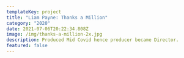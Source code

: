 ```yaml
---
templateKey: project
title: "Liam Payne: Thanks a Million"
category: "2020"
date: 2021-07-06T20:22:34.808Z
image: /img/thanks-a-million-2x.jpg
description: Produced Mid Covid hence producer became Director.
featured: false
---
```


